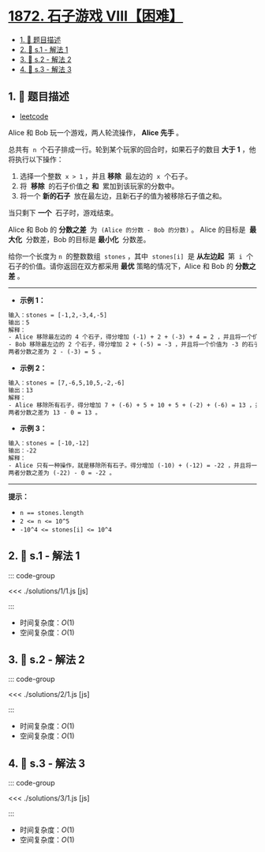 # [1872. 石子游戏 VIII【困难】](https://github.com/tnotesjs/TNotes.leetcode/tree/main/notes/1872.%20%E7%9F%B3%E5%AD%90%E6%B8%B8%E6%88%8F%20VIII%E3%80%90%E5%9B%B0%E9%9A%BE%E3%80%91)

<!-- region:toc -->

- [1. 📝 题目描述](#1--题目描述)
- [2. 🎯 s.1 - 解法 1](#2--s1---解法-1)
- [3. 🎯 s.2 - 解法 2](#3--s2---解法-2)
- [4. 🎯 s.3 - 解法 3](#4--s3---解法-3)

<!-- endregion:toc -->

## 1. 📝 题目描述

- [leetcode](https://leetcode.cn/problems/stone-game-viii/)

Alice 和 Bob 玩一个游戏，两人轮流操作， **Alice 先手** 。

总共有  `n`  个石子排成一行。轮到某个玩家的回合时，如果石子的数目 **大于 1** ，他将执行以下操作：

1. 选择一个整数  `x > 1` ，并且 **移除**  最左边的  `x`  个石子。
2. 将  **移除**  的石子价值之 **和**  累加到该玩家的分数中。
3. 将一个 **新的石子**  放在最左边，且新石子的值为被移除石子值之和。

当只剩下 **一个**  石子时，游戏结束。

Alice 和 Bob 的 **分数之差**  为  `(Alice 的分数 - Bob 的分数)` 。 Alice 的目标是  **最大化**  分数差，Bob 的目标是 **最小化**  分数差。

给你一个长度为 `n`  的整数数组  `stones` ，其中  `stones[i]`  是 **从左边起**  第  `i`  个石子的价值。请你返回在双方都采用 **最优** 策略的情况下，Alice 和 Bob 的 **分数之差** 。

---

- **示例 1：**

```txt
输入：stones = [-1,2,-3,4,-5]
输出：5
解释：
- Alice 移除最左边的 4 个石子，得分增加 (-1) + 2 + (-3) + 4 = 2 ，并且将一个价值为 2 的石子放在最左边。stones = [2,-5] 。
- Bob 移除最左边的 2 个石子，得分增加 2 + (-5) = -3 ，并且将一个价值为 -3 的石子放在最左边。stones = [-3] 。
两者分数之差为 2 - (-3) = 5 。
```

- **示例 2：**

```txt
输入：stones = [7,-6,5,10,5,-2,-6]
输出：13
解释：
- Alice 移除所有石子，得分增加 7 + (-6) + 5 + 10 + 5 + (-2) + (-6) = 13 ，并且将一个价值为 13 的石子放在最左边。stones = [13] 。
两者分数之差为 13 - 0 = 13 。
```

- **示例 3：**

```txt
输入：stones = [-10,-12]
输出：-22
解释：
- Alice 只有一种操作，就是移除所有石子。得分增加 (-10) + (-12) = -22 ，并且将一个价值为 -22 的石子放在最左边。stones = [-22] 。
两者分数之差为 (-22) - 0 = -22 。
```

---

**提示：**

- `n == stones.length`
- `2 <= n <= 10^5`
- `-10^4 <= stones[i] <= 10^4`

## 2. 🎯 s.1 - 解法 1

::: code-group

<<< ./solutions/1/1.js [js]

:::

- 时间复杂度：$O(1)$
- 空间复杂度：$O(1)$

## 3. 🎯 s.2 - 解法 2

::: code-group

<<< ./solutions/2/1.js [js]

:::

- 时间复杂度：$O(1)$
- 空间复杂度：$O(1)$

## 4. 🎯 s.3 - 解法 3

::: code-group

<<< ./solutions/3/1.js [js]

:::

- 时间复杂度：$O(1)$
- 空间复杂度：$O(1)$
